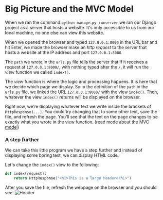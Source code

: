 # Big Picture and the MVC Model

When we ran the command `python manage.py runserver` we ran our Django project as a server that hosts a website. It's only accessible to us from our local machine, no one else can view this website.

When we opened the browser and typed `127.0.0.1:8000` in the URL bar and hit Enter, we made the browser make an _http request_ to the server that hosts a website at the IP address and port `127.0.0.1:8000`.

The `path` we wrote in the `urls.py` file tells the server that if it receives a request at `127.0.0.1:8000/`, with nothing typed after the `/`, it will run the _view_ function we called `index()`.

The _view_ function is where the logic and processing happens. It is here that we decide which page we display. So in the definition of the `path` in the `urls.py` file, we linked the URL `127.0.0.1:8000/` with the view `index()`. Then, whatever the view `index()` returns will be displayed on the browser.

Right now, we're displaying whatever text we write inside the brackets of `HttpResponse(...)`. You could try changing that to some other text, save the file, and refresh the page. You'll see that the text on the page changes to be exactly what you wrote in the view function. ([read mode about the MVC model](https://blog.codinghorror.com/understanding-model-view-controller/))

### A step further

We can take this little program we have a step further and instead of displaying some boring text, we can display HTML code.

Let's change the `index()` view to the following:

```python
def index(request):
    return HttpResponse("<h1>This is a large header</h1>")
```

After you save the file, refresh the webpage on the browser and you should see:
![Header](https://i.imgur.com/kXAp4dA.png)

